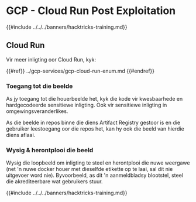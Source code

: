 # GCP - Cloud Run Post Exploitation

{{#include ../../../banners/hacktricks-training.md}}

## Cloud Run

Vir meer inligting oor Cloud Run, kyk:

{{#ref}}
../gcp-services/gcp-cloud-run-enum.md
{{#endref}}

### Toegang tot die beelde

As jy toegang tot die houerbeelde het, kyk die kode vir kwesbaarhede en hardgecodeerde sensitiewe inligting. Ook vir sensitiewe inligting in omgewingsveranderlikes.

As die beelde in repos binne die diens Artifact Registry gestoor is en die gebruiker leestoegang oor die repos het, kan hy ook die beeld van hierdie diens aflaai.

### Wysig & herontplooi die beeld

Wysig die loopbeeld om inligting te steel en herontplooi die nuwe weergawe (net 'n nuwe docker houer met dieselfde etikette op te laai, sal dit nie uitgevoer word nie). Byvoorbeeld, as dit 'n aanmeldbladsy blootstel, steel die akrediteerbare wat gebruikers stuur.

{{#include ../../../banners/hacktricks-training.md}}

